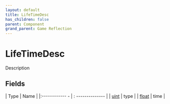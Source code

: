 ```yaml
---
layout: default
title: LifeTimeDesc
has_children: false
parent: Component
grand_parent: Game Reflection
---
```

# LifeTimeDesc
Description 

## Fields
| Type | Name |
|:------------ - | : -------------- |
| [uint](game-reflection/components/uint.md) | type |
| [float](game-reflection/components/float.md) | time |
